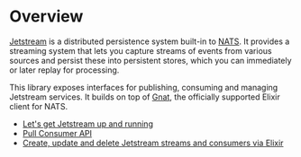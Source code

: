 # Overview

[Jetstream](https://docs.nats.io/nats-concepts/jetstream) is a distributed persistence system
built-in to [NATS](https://nats.io/). It provides a streaming system that lets you capture streams
of events from various sources and persist these into persistent stores, which you can immediately
or later replay for processing.

This library exposes interfaces for publishing, consuming and managing Jetstream services. It builds
on top of [Gnat](https://hex.pm/packages/gnat), the officially supported Elixir client for NATS.

* [Let's get Jetstream up and running](./getting_started.md)
* [Pull Consumer API](`Jetstream.PullConsumer`)
* [Create, update and delete Jetstream streams and consumers via Elixir](../guides/managing.md)
